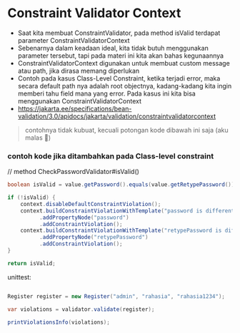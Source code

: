 # Constraint Validator Context
* Saat kita membuat ConstraintValidator, pada method isValid terdapat parameter ConstraintValidatorContext 
* Sebenarnya dalam keadaan ideal, kita tidak butuh menggunakan parameter tersebut, tapi pada materi ini kita akan bahas kegunaannya 
* ConstraintValidatorContext digunakan untuk membuat custom message atau path, jika dirasa memang diperlukan 
* Contoh pada kasus Class-Level Constraint, ketika terjadi error, maka secara default path nya adalah root objectnya, kadang-kadang kita ingin memberi tahu field mana yang error. Pada kasus ini kita bisa menggunakan ConstraintValidatorContext
* https://jakarta.ee/specifications/bean-validation/3.0/apidocs/jakarta/validation/constraintvalidatorcontext

> contohnya tidak kubuat, kecuali potongan kode dibawah ini saja (aku malas 🧢) 

### contoh kode jika ditambahkan pada Class-level constraint
// method CheckPasswordValidator#isValid()
```java
boolean isValid = value.getPassword().equals(value.getRetypePassword());

if (!isValid) {
    context.disableDefaultConstraintViolation();
    context.buildConstraintViolationWithTemplate("password is different with retypePassword")
          .addPropertyNode("password")
          .addConstraintViolation();
    context.buildConstraintViolationWithTemplate("retypePassword is different with password")
          .addPropertyNode("retypePassword")
          .addConstraintViolation();
}

return isValid;
```
  
unittest:
```java

Register register = new Register("admin", "rahasia", "rahasia1234");

var violations = validator.validate(register);

printViolationsInfo(violations);
```
